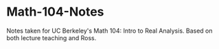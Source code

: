 # Math-104-Notes
Notes taken for UC Berkeley's Math 104: Intro to Real Analysis. Based on both lecture teaching and Ross.
